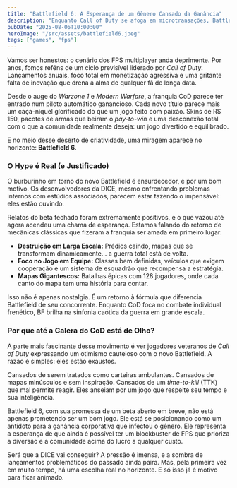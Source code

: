 ```yaml
---
title: "Battlefield 6: A Esperança de um Gênero Cansado da Ganância"
description: "Enquanto Call of Duty se afoga em microtransações, Battlefield 6 acena para os fãs com a promessa de um retorno às raízes. Seria este o FPS que finalmente vai nos salvar?"
pubDate: "2025-08-06T10:00:00"
heroImage: "/src/assets/battlefield6.jpeg"
tags: ["games", "fps"]
---
```


Vamos ser honestos: o cenário dos FPS multiplayer anda deprimente. Por anos, fomos reféns de um ciclo previsível liderado por *Call of Duty*. Lançamentos anuais, foco total em monetização agressiva e uma gritante falta de inovação que drena a alma de qualquer fã de longa data.

Desde o auge do *Warzone 1* e *Modern Warfare*, a franquia CoD parece ter entrado num piloto automático ganancioso. Cada novo título parece mais um caça-níquel glorificado do que um jogo feito com paixão. Skins de R$ 150, pacotes de armas que beiram o *pay-to-win* e uma desconexão total com o que a comunidade realmente deseja: um jogo divertido e equilibrado.

E no meio desse deserto de criatividade, uma miragem aparece no horizonte: **Battlefield 6**.

### O Hype é Real (e Justificado)

O burburinho em torno do novo Battlefield é ensurdecedor, e por um bom motivo. Os desenvolvedores da DICE, mesmo enfrentando problemas internos com estúdios associados, parecem estar fazendo o impensável: eles estão ouvindo.

Relatos do beta fechado foram extremamente positivos, e o que vazou até agora acendeu uma chama de esperança. Estamos falando do retorno de mecânicas clássicas que fizeram a franquia ser amada em primeiro lugar:

-   **Destruição em Larga Escala:** Prédios caindo, mapas que se transformam dinamicamente... a guerra total está de volta.
-   **Foco no Jogo em Equipe:** Classes bem definidas, veículos que exigem cooperação e um sistema de esquadrão que recompensa a estratégia.
-   **Mapas Gigantescos:** Batalhas épicas com 128 jogadores, onde cada canto do mapa tem uma história para contar.

Isso não é apenas nostalgia. É um retorno à fórmula que diferencia Battlefield de seu concorrente. Enquanto CoD foca no combate individual frenético, BF brilha na sinfonia caótica da guerra em grande escala.

### Por que até a Galera do CoD está de Olho?

A parte mais fascinante desse movimento é ver jogadores veteranos de *Call of Duty* expressando um otimismo cauteloso com o novo Battlefield. A razão é simples: eles estão exaustos.

Cansados de serem tratados como carteiras ambulantes. Cansados de mapas minúsculos e sem inspiração. Cansados de um *time-to-kill* (TTK) que mal permite reagir. Eles anseiam por um jogo que respeite seu tempo e sua inteligência.

Battlefield 6, com sua promessa de um beta aberto em breve, não está apenas prometendo ser um bom jogo. Ele está se posicionando como um antídoto para a ganância corporativa que infectou o gênero. Ele representa a esperança de que ainda é possível ter um blockbuster de FPS que prioriza a diversão e a comunidade acima do lucro a qualquer custo.

Será que a DICE vai conseguir? A pressão é imensa, e a sombra de lançamentos problemáticos do passado ainda paira. Mas, pela primeira vez em muito tempo, há uma escolha real no horizonte. E só isso já é motivo para ficar animado.
